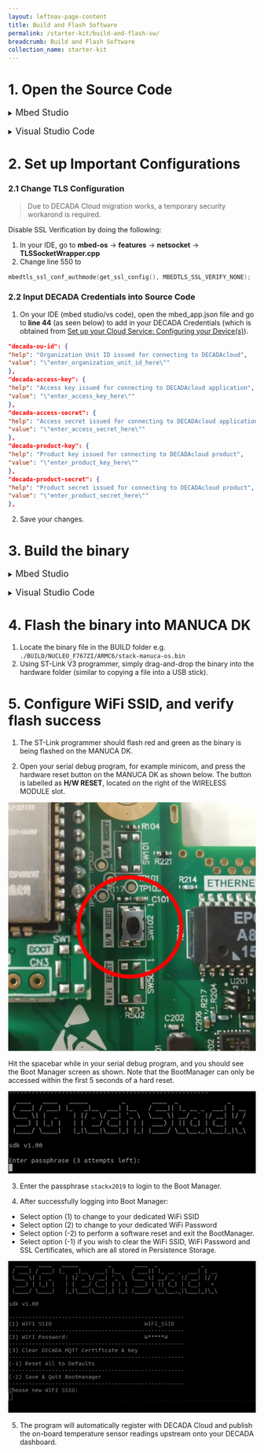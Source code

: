 ```yaml
---
layout: leftnav-page-content
title: Build and Flash Software
permalink: /starter-kit/build-and-flash-sw/
breadcrumb: Build and Flash Software
collection_name: starter-kit
---
```


# 1. Open the Source Code

<details>
  <summary><font size=4>Mbed Studio</font size></summary>

  1. Open Mbed Studio and login using your Mbed account
  2. Go to File → Open Workspace → \<workspace_directory> (the workspace you have created in [Set up your Software Environment: Pulling the MANUCA OS into your IDE](/starter-kit/set-up-your-software-env/#Workspace))  
  3. On the top left, select **stack-manuca-os** as the Active program
</details>

<br>
<details>
  <summary><font size=4>Visual Studio Code</font size></summary>

  1. In VS Code, go to File → Open Workspace... → \<workspace_directory> (the workspace you have created in [Set up your Software Environment: Pulling the MANUCA OS into your IDE](/starter-kit/set-up-your-software-env/#Workspace))  
</details>

# 2. Set up Important Configurations
### 2.1 Change TLS Configuration

> Due to DECADA Cloud migration works, a temporary security workarond is required.  

Disable SSL Verification by doing the following:
1. In your IDE, go to **mbed-os** → **features** → **netsocket** → **TLSSocketWrapper.cpp**
2. Change line 550 to 

~~~cpp
mbedtls_ssl_conf_authmode(get_ssl_config(), MBEDTLS_SSL_VERIFY_NONE);
~~~  

<a id="InputCredentials"></a>

### 2.2 Input DECADA Credentials into Source Code

1. On your IDE (mbed studio/vs code), open the mbed_app.json file and go to **line 44** (as seen below) to add in your DECADA Credentials (which is obtained from [Set up your Cloud Service: Configuring your Device(s)](/starter-kit/set-up-your-cloud-service/#DecadaCredentials)).

~~~json
"decada-ou-id": {
"help": "Organization Unit ID issued for connecting to DECADAcloud",
"value": "\"enter_organization_unit_id_here\""
},
"decada-access-key": {
"help": "Access key issued for connecting to DECADAcloud application",
"value": "\"enter_access_key_here\""
},
"decada-access-secret": {
"help": "Access secret issued for connecting to DECADAcloud application",
"value": "\"enter_access_secret_here\""
},
"decada-product-key": {
"help": "Product key issued for connecting to DECADAcloud product",
"value": "\"enter_product_key_here\""
},
"decada-product-secret": {
"help": "Product secret issued for connecting to DECADAcloud product",
"value": "\"enter_product_secret_here\""
},
~~~
2. Save your changes.

# 3. Build the binary

<details>
  <summary><font size=4>Mbed Studio</font size></summary>

  1. In Mbed Studio, ensure target is set to **NUCLEO-F767ZI (NUCLEO_F767ZI)**
  2. We use C++11 as the standard for software development. Under Build profile, select **Import custom profiles**, then select **./tools/profiles/mbedstudio_release.json**
  ![mbed-studio](/images/manuca/build-and-flash/mbed_studio_setup_1.png)
  3. Click on the blue hammer icon on the left to build the source code.   
  If your build is successful, you should see something similar to the screenshot below:
  ![mbed-studio](/images/manuca/build-and-flash/mbed_studio_setup_2.png)
  The binary image will be located in `./BUILD/NUCLEO_F767ZI/ARMC6/stack-manuca-os.bin`

</details>

<br>
<details>
  <summary><font size=4>Visual Studio Code</font size></summary>

  2. In VS Code's terminal (or your regular terminal) enter the following line to compile:
  
  ~~~bash
  mbed compile --target NUCLEO_F767ZI --toolchain GCC_ARM --profile ./tools/profiles/tiny_debug.json
  ~~~
  
  ![vscode](/images/manuca/build-and-flash/vscode_setup_1.png)

  If your build was successful, you should see something similar to the screenshot below:
  ![vscode](/images/manuca/build-and-flash/vscode_setup_2.png)
  The binary image will be located in `./BUILD/NUCLEO_F767ZI/GCC_ARM-TINY_DEBUG/stack-manuca-os.bin`

</details>



# 4. Flash the binary into MANUCA DK

1. Locate the binary file in the BUILD folder e.g. `./BUILD/NUCLEO_F767ZI/ARMC6/stack-manuca-os.bin`
2. Using ST-Link V3 programmer, simply drag-and-drop the binary into the hardware folder (similar to copying a file into a USB stick). 

# 5. Configure WiFi SSID, and verify flash success

1. The ST-Link programmer should flash red and green as the binary is being flashed on the MANUCA DK.

2. Open your serial debug program, for example minicom, and press the hardware reset button on the MANUCA DK as shown below. The button is labelled as **H/W RESET**, located on the right of the WIRELESS MODULE slot.

<img class="small" src="/images/manuca/build-and-flash/hardware_reset_button.jpg" alt="hardware-reset">

Hit the spacebar while in your serial debug program, and you should see the Boot Manager screen as shown. Note that the BootManager can only be accessed within the first 5 seconds of a hard reset.

![boot](/images/manuca/build-and-flash/flash_success.png)

3. Enter the passphrase `stackx2019` to login to the Boot Manager.

4. After successfully logging into Boot Manager:
 - Select option (1) to change to your dedicated WiFi SSID
 - Select option (2) to change to your dedicated WiFi Password
 - Select option (-2) to perform a software reset and exit the BootManager. 
 - Select option (-1) if you wish to clear the WiFi SSID, WiFi Password and SSL Certificates, which are all stored in Persistence Storage.

![wifi](/images/manuca/build-and-flash/bootmanager_changewifi.png)

5. The program will automatically register with DECADA Cloud and publish the on-board temperature sensor readings upstream onto your DECADA dashboard.
